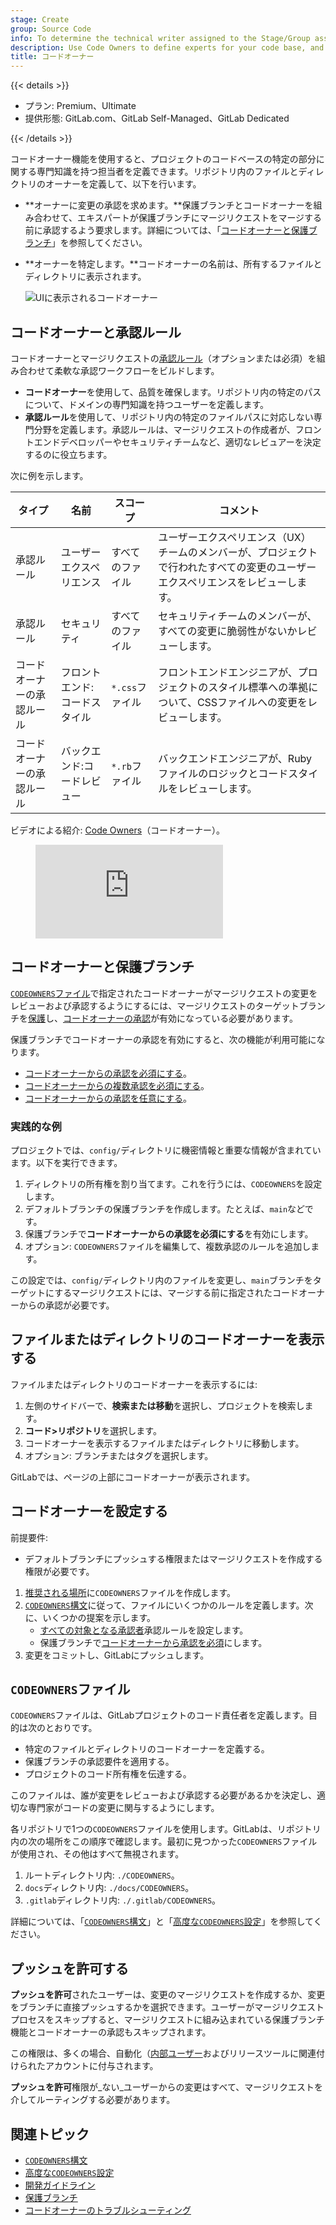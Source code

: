 ```yaml
---
stage: Create
group: Source Code
info: To determine the technical writer assigned to the Stage/Group associated with this page, see https://handbook.gitlab.com/handbook/product/ux/technical-writing/#assignments
description: Use Code Owners to define experts for your code base, and set review requirements based on file type or location.
title: コードオーナー
---
```


{{< details >}}

- プラン: Premium、Ultimate
- 提供形態: GitLab.com、GitLab Self-Managed、GitLab Dedicated

{{< /details >}}

コードオーナー機能を使用すると、プロジェクトのコードベースの特定の部分に関する専門知識を持つ担当者を定義できます。リポジトリ内のファイルとディレクトリのオーナーを定義して、以下を行います。

- **オーナーに変更の承認を求めます。**保護ブランチとコードオーナーを組み合わせて、エキスパートが保護ブランチにマージリクエストをマージする前に承認するよう要求します。詳細については、「[コードオーナーと保護ブランチ](#code-owners-and-protected-branches)」を参照してください。
- **オーナーを特定します。**コードオーナーの名前は、所有するファイルとディレクトリに表示されます。

  ![UIに表示されるコードオーナー](../img/codeowners_in_UI_v15_10.png)

## コードオーナーと承認ルール

コードオーナーとマージリクエストの[承認ルール](../merge_requests/approvals/rules.md)（オプションまたは必須）を組み合わせて柔軟な承認ワークフローをビルドします。

- **コードオーナー**を使用して、品質を確保します。リポジトリ内の特定のパスについて、ドメインの専門知識を持つユーザーを定義します。
- **承認ルール**を使用して、リポジトリ内の特定のファイルパスに対応しない専門分野を定義します。承認ルールは、マージリクエストの作成者が、フロントエンドデベロッパーやセキュリティチームなど、適切なレビュアーを決定するのに役立ちます。

次に例を示します。

| タイプ | 名前 | スコープ  | コメント    |
|------|------|--------|------------|
| 承認ルール            | ユーザーエクスペリエンス                   | すべてのファイル     | ユーザーエクスペリエンス（UX）チームのメンバーが、プロジェクトで行われたすべての変更のユーザーエクスペリエンスをレビューします。 |
| 承認ルール            | セキュリティ             | すべてのファイル     | セキュリティチームのメンバーが、すべての変更に脆弱性がないかレビューします。 |
| コードオーナーの承認ルール | フロントエンド:コードスタイル | `*.css`ファイル | フロントエンドエンジニアが、プロジェクトのスタイル標準への準拠について、CSSファイルへの変更をレビューします。 |
| コードオーナーの承認ルール | バックエンド:コードレビュー | `*.rb`ファイル  | バックエンドエンジニアが、Rubyファイルのロジックとコードスタイルをレビューします。 |

<div class="video-fallback">
  ビデオによる紹介: <a href="https://www.youtube.com/watch?v=RoyBySTUSB0">Code Owners</a>（コードオーナー）。
</div>
<figure class="video-container">
  <iframe src="https://www.youtube-nocookie.com/embed/RoyBySTUSB0" frameborder="0" allowfullscreen></iframe>
</figure>

## コードオーナーと保護ブランチ

[`CODEOWNERS`ファイル](#codeowners-file)で指定されたコードオーナーがマージリクエストの変更をレビューおよび承認するようにするには、マージリクエストのターゲットブランチを[保護](../repository/branches/protected.md)し、[コードオーナーの承認](../repository/branches/protected.md#require-code-owner-approval-on-a-protected-branch)が有効になっている必要があります。

保護ブランチでコードオーナーの承認を有効にすると、次の機能が利用可能になります。

- [コードオーナーからの承認を必須にする](../repository/branches/protected.md#require-code-owner-approval-on-a-protected-branch)。
- [コードオーナーからの複数承認を必須にする](advanced.md#require-multiple-approvals-from-code-owners)。
- [コードオーナーからの承認を任意にする](reference.md#optional-sections)。

### 実践的な例

プロジェクトでは、`config/`ディレクトリに機密情報と重要な情報が含まれています。以下を実行できます。

1. ディレクトリの所有権を割り当てます。これを行うには、`CODEOWNERS`を設定します。
1. デフォルトブランチの保護ブランチを作成します。たとえば、`main`などです。
1. 保護ブランチで**コードオーナーからの承認を必須にする**を有効にします。
1. オプション: `CODEOWNERS`ファイルを編集して、複数承認のルールを追加します。

この設定では、`config/`ディレクトリ内のファイルを変更し、`main`ブランチをターゲットにするマージリクエストには、マージする前に指定されたコードオーナーからの承認が必要です。

## ファイルまたはディレクトリのコードオーナーを表示する

ファイルまたはディレクトリのコードオーナーを表示するには:

1. 左側のサイドバーで、**検索または移動**を選択し、プロジェクトを検索します。
1. **コード>リポジトリ**を選択します。
1. コードオーナーを表示するファイルまたはディレクトリに移動します。
1. オプション: ブランチまたはタグを選択します。

GitLabでは、ページの上部にコードオーナーが表示されます。

## コードオーナーを設定する

前提要件:

- デフォルトブランチにプッシュする権限またはマージリクエストを作成する権限が必要です。

1. [推奨される場所](#codeowners-file)に`CODEOWNERS`ファイルを作成します。
1. [`CODEOWNERS`構文](reference.md)に従って、ファイルにいくつかのルールを定義します。次に、いくつかの提案を示します。
   - [すべての対象となる承認者](../merge_requests/approvals/rules.md#code-owners-as-eligible-approvers)承認ルールを設定します。
   - 保護ブランチで[コードオーナーから承認を必須](../repository/branches/protected.md#require-code-owner-approval-on-a-protected-branch)にします。
1. 変更をコミットし、GitLabにプッシュします。

## `CODEOWNERS`ファイル

`CODEOWNERS`ファイルは、GitLabプロジェクトのコード責任者を定義します。目的は次のとおりです。

- 特定のファイルとディレクトリのコードオーナーを定義する。
- 保護ブランチの承認要件を適用する。
- プロジェクトのコード所有権を伝達する。

このファイルは、誰が変更をレビューおよび承認する必要があるかを決定し、適切な専門家がコードの変更に関与するようにします。

各リポジトリで1つの`CODEOWNERS`ファイルを使用します。GitLabは、リポジトリ内の次の場所をこの順序で確認します。最初に見つかった`CODEOWNERS`ファイルが使用され、その他はすべて無視されます。

1. ルートディレクトリ内: `./CODEOWNERS`。
1. `docs`ディレクトリ内: `./docs/CODEOWNERS`。
1. `.gitlab`ディレクトリ内: `./.gitlab/CODEOWNERS`。

詳細については、「[`CODEOWNERS`構文](reference.md)」と「[高度な`CODEOWNERS`設定](advanced.md)」を参照してください。

## プッシュを許可する

**プッシュを許可**されたユーザーは、変更のマージリクエストを作成するか、変更をブランチに直接プッシュするかを選択できます。ユーザーがマージリクエストプロセスをスキップすると、マージリクエストに組み込まれている保護ブランチ機能とコードオーナーの承認もスキップされます。

この権限は、多くの場合、自動化（[内部ユーザー](../../../administration/internal_users.md)およびリリースツールに関連付けられたアカウントに付与されます。

**プッシュを許可**権限が_ない_ユーザーからの変更はすべて、マージリクエストを介してルーティングする必要があります。

## 関連トピック

- [`CODEOWNERS`構文](reference.md)
- [高度な`CODEOWNERS`設定](advanced.md)
- [開発ガイドライン](../../../development/code_owners/_index.md)
- [保護ブランチ](../repository/branches/protected.md)
- [コードオーナーのトラブルシューティング](troubleshooting.md)
